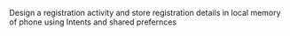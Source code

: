 Design a registration activity and store registration details in local memory of phone using Intents and shared prefernces
